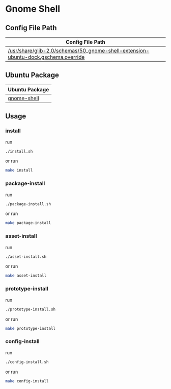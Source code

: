 

# Gnome Shell




## Config File Path

| Config File Path |
| --- |
| [/usr/share/glib-2.0/schemas/50_gnome-shell-extension-ubuntu-dock.gschema.override](./asset/overlay/usr/share/glib-2.0/schemas/50_gnome-shell-extension-ubuntu-dock.gschema.override) |




## Ubuntu Package

| Ubuntu Package |
| --- |
| [gnome-shell](https://packages.ubuntu.com/noble/gnome-shell) |




## Usage


### install

run

``` sh
./install.sh
```

or run

``` sh
make install
```


### package-install

run

``` sh
./package-install.sh
```

or run

``` sh
make package-install
```


### asset-install

run

``` sh
./asset-install.sh
```

or run

``` sh
make asset-install
```


### prototype-install

run

``` sh
./prototype-install.sh
```

or run

``` sh
make prototype-install
```


### config-install

run

``` sh
./config-install.sh
```

or run

``` sh
make config-install
```
